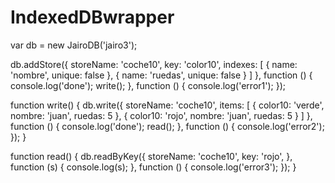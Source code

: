 # IndexedDBwrapper


var db = new JairoDB('jairo3');

db.addStore({
    storeName: 'coche10',
    key: 'color10',
    indexes: [
        {
            name: 'nombre',
            unique: false
        },
        {
            name: 'ruedas',
            unique: false
        }
    ]
}, function () {
    console.log('done');
    write();
}, function () {
    console.log('error1');
});


function write() {
    db.write({
        storeName: 'coche10',
        items: [
            {
                color10: 'verde',
                nombre: 'juan',
                ruedas: 5
            },
            {
                color10: 'rojo',
                nombre: 'juan',
                ruedas: 5
            }
        ]
    }, function () {
        console.log('done');
        read();
    }, function () {
        console.log('error2');
    });
}

function read() {
    db.readByKey({
        storeName: 'coche10',
        key: 'rojo',
    }, function (s) {
        console.log(s);
    }, function () {
        console.log('error3');
    });
}

